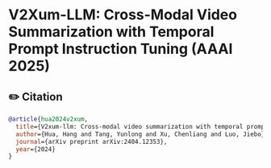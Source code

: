 # V2Xum-LLM: Cross-Modal Video Summarization with Temporal Prompt Instruction Tuning (AAAI 2025)

## ✏️ Citation
```bibtex
@article{hua2024v2xum,
  title={V2xum-llm: Cross-modal video summarization with temporal prompt instruction tuning},
  author={Hua, Hang and Tang, Yunlong and Xu, Chenliang and Luo, Jiebo},
  journal={arXiv preprint arXiv:2404.12353},
  year={2024}
}
```
